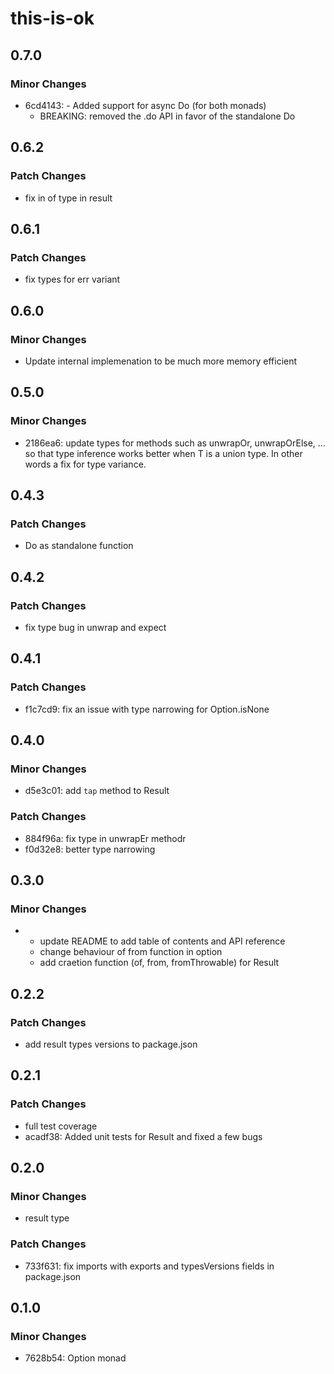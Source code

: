 # this-is-ok

## 0.7.0

### Minor Changes

- 6cd4143: - Added support for async Do (for both monads)
  - BREAKING: removed the .do API in favor of the standalone Do

## 0.6.2

### Patch Changes

- fix in of type in result

## 0.6.1

### Patch Changes

- fix types for err variant

## 0.6.0

### Minor Changes

- Update internal implemenation to be much more memory efficient

## 0.5.0

### Minor Changes

- 2186ea6: update types for methods such as unwrapOr, unwrapOrElse, ... so that type inference works better when T is a union type. In other words a fix for type variance.

## 0.4.3

### Patch Changes

- Do as standalone function

## 0.4.2

### Patch Changes

- fix type bug in unwrap and expect

## 0.4.1

### Patch Changes

- f1c7cd9: fix an issue with type narrowing for Option.isNone

## 0.4.0

### Minor Changes

- d5e3c01: add `tap` method to Result

### Patch Changes

- 884f96a: fix type in unwrapEr methodr
- f0d32e8: better type narrowing

## 0.3.0

### Minor Changes

- - update README to add table of contents and API reference
  - change behaviour of from function in option
  - add craetion function (of, from, fromThrowable) for Result

## 0.2.2

### Patch Changes

- add result types versions to package.json

## 0.2.1

### Patch Changes

- full test coverage
- acadf38: Added unit tests for Result and fixed a few bugs

## 0.2.0

### Minor Changes

- result type

### Patch Changes

- 733f631: fix imports with exports and typesVersions fields in package.json

## 0.1.0

### Minor Changes

- 7628b54: Option monad
